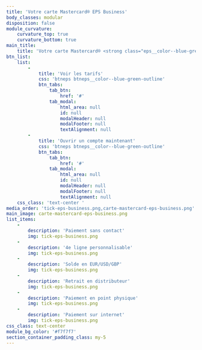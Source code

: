 ```yaml
---
title: 'Votre carte Mastercard® EPS Business'
body_classes: modular
disposition: false
module_curvature:
    curvature_top: true
    curvature_bottom: true
main_title:
    title: 'Votre carte Mastercard® <strong class="eps__color--blue-green">EPS Business</strong>'
btn_list:
    list:
        -
            title: 'Voir les tarifs'
            css: 'btneps btneps__color--blue-green-outline'
            btn_tabs:
                tab_btn:
                    href: '#'
                tab_modal:
                    html_area: null
                    id: null
                    modalHeader: null
                    modalFooter: null
                    textAlignment: null
        -
            title: 'Ouvrir un compte maintenant'
            css: 'btneps btneps__color--blue-green-outline'
            btn_tabs:
                tab_btn:
                    href: '#'
                tab_modal:
                    html_area: null
                    id: null
                    modalHeader: null
                    modalFooter: null
                    textAlignment: null
    css_class: 'text-center '
media_order: 'tick-eps-business.png,carte-mastercard-eps-business.png'
main_image: carte-mastercard-eps-business.png
list_items:
    -
        description: 'Paiement sans contact'
        img: tick-eps-business.png
    -
        description: '4e ligne personnalisable'
        img: tick-eps-business.png
    -
        description: 'Solde en EUR/USD/GBP'
        img: tick-eps-business.png
    -
        description: 'Retrait en distributeur'
        img: tick-eps-business.png
    -
        description: 'Paiement en point physique'
        img: tick-eps-business.png
    -
        description: 'Paiement sur internet'
        img: tick-eps-business.png
css_class: text-center
module_bg_color: '#f7f7f7'
section_container_padding_class: my-5
---
```


